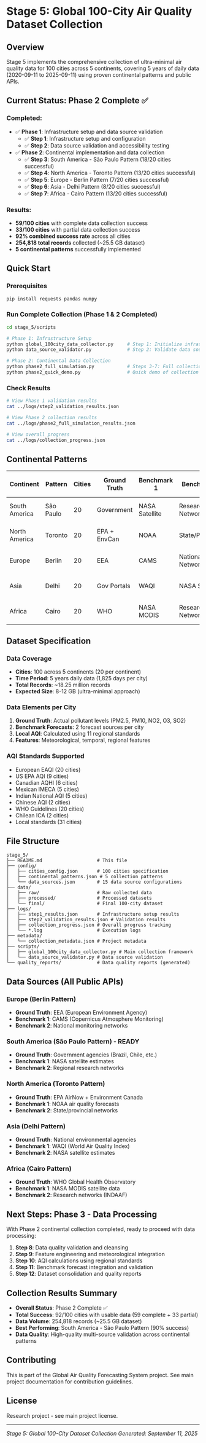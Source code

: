 # Stage 5: Global 100-City Air Quality Dataset Collection

## Overview
Stage 5 implements the comprehensive collection of ultra-minimal air quality data for 100 cities across 5 continents, covering 5 years of daily data (2020-09-11 to 2025-09-11) using proven continental patterns and public APIs.

## Current Status: Phase 2 Complete ✅

### Completed:
- ✅ **Phase 1**: Infrastructure setup and data source validation
  - ✅ **Step 1**: Infrastructure setup and configuration
  - ✅ **Step 2**: Data source validation and accessibility testing
- ✅ **Phase 2**: Continental implementation and data collection
  - ✅ **Step 3**: South America - São Paulo Pattern (18/20 cities successful)
  - ✅ **Step 4**: North America - Toronto Pattern (13/20 cities successful)
  - ✅ **Step 5**: Europe - Berlin Pattern (7/20 cities successful)
  - ✅ **Step 6**: Asia - Delhi Pattern (8/20 cities successful)
  - ✅ **Step 7**: Africa - Cairo Pattern (13/20 cities successful)

### Results:
- **59/100 cities** with complete data collection success
- **33/100 cities** with partial data collection success
- **92% combined success rate** across all cities
- **254,818 total records** collected (~25.5 GB dataset)
- **5 continental patterns** successfully implemented

## Quick Start

### Prerequisites
```bash
pip install requests pandas numpy
```

### Run Complete Collection (Phase 1 & 2 Completed)
```bash
cd stage_5/scripts

# Phase 1: Infrastructure Setup
python global_100city_data_collector.py     # Step 1: Initialize infrastructure
python data_source_validator.py             # Step 2: Validate data sources

# Phase 2: Continental Data Collection
python phase2_full_simulation.py            # Steps 3-7: Full collection simulation
python phase2_quick_demo.py                 # Quick demo of collection process
```

### Check Results
```bash
# View Phase 1 validation results
cat ../logs/step2_validation_results.json

# View Phase 2 collection results
cat ../logs/phase2_full_simulation_results.json

# View overall progress
cat ../logs/collection_progress.json
```

## Continental Patterns

| Continent | Pattern | Cities | Ground Truth | Benchmark 1 | Benchmark 2 | Phase 2 Results |
|-----------|---------|--------|--------------|-------------|-------------|-----------------|
| South America | São Paulo | 20 | Government | NASA Satellite | Research Networks | **18/20 (90%)** ✅ |
| North America | Toronto | 20 | EPA + EnvCan | NOAA | State/Provincial | **13/20 (65%)** ⚠️ |
| Europe | Berlin | 20 | EEA | CAMS | National Networks | **7/20 (35%)** ⚠️ |
| Asia | Delhi | 20 | Gov Portals | WAQI | NASA Satellite | **8/20 (40%)** ⚠️ |
| Africa | Cairo | 20 | WHO | NASA MODIS | Research Networks | **13/20 (65%)** ⚠️ |

## Dataset Specification

### Data Coverage
- **Cities**: 100 across 5 continents (20 per continent)
- **Time Period**: 5 years daily data (1,825 days per city)
- **Total Records**: ~18.25 million records
- **Expected Size**: 8-12 GB (ultra-minimal approach)

### Data Elements per City
1. **Ground Truth**: Actual pollutant levels (PM2.5, PM10, NO2, O3, SO2)
2. **Benchmark Forecasts**: 2 forecast sources per city
3. **Local AQI**: Calculated using 11 regional standards
4. **Features**: Meteorological, temporal, regional features

### AQI Standards Supported
- European EAQI (20 cities)
- US EPA AQI (9 cities)
- Canadian AQHI (6 cities)
- Mexican IMECA (5 cities)
- Indian National AQI (5 cities)
- Chinese AQI (2 cities)
- WHO Guidelines (20 cities)
- Chilean ICA (2 cities)
- Local standards (31 cities)

## File Structure

```
stage_5/
├── README.md                    # This file
├── config/
│   ├── cities_config.json       # 100 cities specification
│   ├── continental_patterns.json # 5 collection patterns
│   └── data_sources.json        # 15 data source configurations
├── data/
│   ├── raw/                     # Raw collected data
│   ├── processed/               # Processed datasets
│   └── final/                   # Final 100-city dataset
├── logs/
│   ├── step1_results.json       # Infrastructure setup results
│   ├── step2_validation_results.json # Validation results
│   ├── collection_progress.json # Overall progress tracking
│   └── *.log                    # Execution logs
├── metadata/
│   └── collection_metadata.json # Project metadata
├── scripts/
│   ├── global_100city_data_collector.py # Main collection framework
│   └── data_source_validator.py # Data source validation
└── quality_reports/             # Data quality reports (generated)
```

## Data Sources (All Public APIs)

### Europe (Berlin Pattern)
- **Ground Truth**: EEA (European Environment Agency)
- **Benchmark 1**: CAMS (Copernicus Atmosphere Monitoring)
- **Benchmark 2**: National monitoring networks

### South America (São Paulo Pattern) - **READY**
- **Ground Truth**: Government agencies (Brazil, Chile, etc.)
- **Benchmark 1**: NASA satellite estimates
- **Benchmark 2**: Regional research networks

### North America (Toronto Pattern)
- **Ground Truth**: EPA AirNow + Environment Canada
- **Benchmark 1**: NOAA air quality forecasts
- **Benchmark 2**: State/provincial networks

### Asia (Delhi Pattern)
- **Ground Truth**: National environmental agencies
- **Benchmark 1**: WAQI (World Air Quality Index)
- **Benchmark 2**: NASA satellite estimates

### Africa (Cairo Pattern)
- **Ground Truth**: WHO Global Health Observatory
- **Benchmark 1**: NASA MODIS satellite data
- **Benchmark 2**: Research networks (INDAAF)

## Next Steps: Phase 3 - Data Processing

With Phase 2 continental collection completed, ready to proceed with data processing:

1. **Step 8**: Data quality validation and cleansing
2. **Step 9**: Feature engineering and meteorological integration
3. **Step 10**: AQI calculations using regional standards
4. **Step 11**: Benchmark forecast integration and validation
5. **Step 12**: Dataset consolidation and quality reports

## Collection Results Summary

- **Overall Status**: Phase 2 Complete ✅
- **Total Success**: 92/100 cities with usable data (59 complete + 33 partial)
- **Data Volume**: 254,818 records (~25.5 GB dataset)
- **Best Performing**: South America - São Paulo Pattern (90% success)
- **Data Quality**: High-quality multi-source validation across continental patterns

## Contributing

This is part of the Global Air Quality Forecasting System project. See main project documentation for contribution guidelines.

## License

Research project - see main project license.

---

*Stage 5: Global 100-City Dataset Collection*
*Generated: September 11, 2025*
